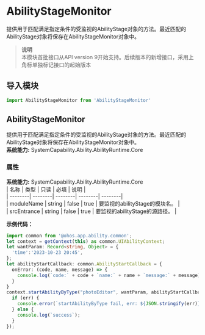 # AbilityStageMonitor    
提供用于匹配满足指定条件的受监视的AbilityStage对象的方法。最近匹配的AbilityStage对象将保存在AbilityStageMonitor对象中。  
> **说明**   
>本模块首批接口从API version 9开始支持。后续版本的新增接口，采用上角标单独标记接口的起始版本  
  
## 导入模块  
  
```js    
import AbilityStageMonitor from 'AbilityStageMonitor'    
```  
    
## AbilityStageMonitor    
提供用于匹配满足指定条件的受监视的AbilityStage对象的方法。最近匹配的AbilityStage对象将保存在AbilityStageMonitor对象中。  
 **系统能力:**  SystemCapability.Ability.AbilityRuntime.Core    
### 属性    
 **系统能力:**  SystemCapability.Ability.AbilityRuntime.Core    
| 名称 | 类型 | 只读 | 必填 | 说明 |  
| --------| --------| --------| --------| --------|  
| moduleName | string | false | true | 要监视的abilityStage的模块名。 |  
| srcEntrance | string | false | true | 要监视的abilityStage的源路径。 |  
    
 **示例代码：**   
```ts    
import common from '@ohos.app.ability.common';  
let context = getContext(this) as common.UIAbilityContext;  
let wantParam: Record<string, Object> = {  
  'time':'2023-10-23 20:45',  
};  
let abilityStartCallback: common.AbilityStartCallback = {  
  onError: (code, name, message) => {  
    console.log(`code:` + code + `name:` + name + `message:` + message);  
  }  
}  
context.startAbilityByType("photoEditor", wantParam, abilityStartCallback, (err) => {  
  if (err) {  
    console.error(`startAbilityByType fail, err: ${JSON.stringify(err)}`);  
  } else {  
    console.log(`success`);  
  }  
});  
    
```    
  
